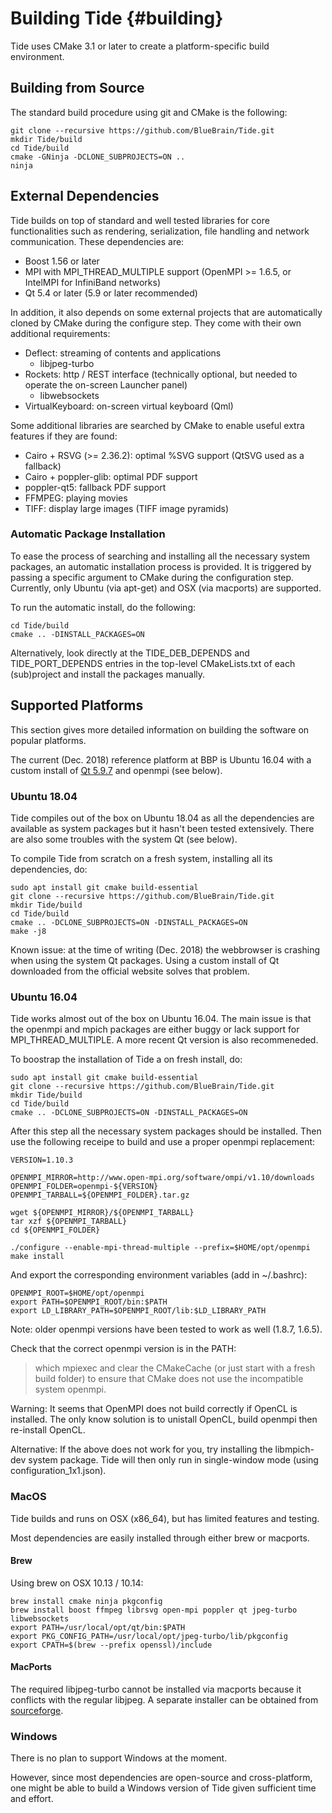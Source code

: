 Building Tide {#building}
============

Tide uses CMake 3.1 or later to create a platform-specific build environment.

## Building from Source

The standard build procedure using git and CMake is the following:

    git clone --recursive https://github.com/BlueBrain/Tide.git
    mkdir Tide/build
    cd Tide/build
    cmake -GNinja -DCLONE_SUBPROJECTS=ON ..
    ninja

## External Dependencies

Tide builds on top of standard and well tested libraries for core
functionalities such as rendering, serialization, file handling and network
communication. These dependencies are:
* Boost 1.56 or later
* MPI with MPI_THREAD_MULTIPLE support (OpenMPI >= 1.6.5, or IntelMPI for
  InfiniBand networks)
* Qt 5.4 or later (5.9 or later recommended)

In addition, it also depends on some external projects that are automatically
cloned by CMake during the configure step. They come with their own additional
requirements:
* Deflect: streaming of contents and applications
  - libjpeg-turbo
* Rockets: http / REST interface (technically optional, but needed to operate
  the on-screen Launcher panel)
  - libwebsockets
* VirtualKeyboard: on-screen virtual keyboard (Qml)

Some additional libraries are searched by CMake to enable useful extra
features if they are found:
* Cairo + RSVG (>= 2.36.2): optimal %SVG support (QtSVG used as a fallback)
* Cairo + poppler-glib: optimal PDF support
* poppler-qt5: fallback PDF support
* FFMPEG: playing movies
* TIFF: display large images (TIFF image pyramids)

### Automatic Package Installation

To ease the process of searching and installing all the necessary system
packages, an automatic installation process is provided. It is triggered by
passing a specific argument to CMake during the configuration step.
Currently, only Ubuntu (via apt-get) and OSX (via macports) are supported.

To run the automatic install, do the following:

    cd Tide/build
    cmake .. -DINSTALL_PACKAGES=ON

Alternatively, look directly at the TIDE_DEB_DEPENDS and TIDE_PORT_DEPENDS
entries in the top-level CMakeLists.txt of each (sub)project and install the
packages manually.

## Supported Platforms

This section gives more detailed information on building the software on popular
platforms.

The current (Dec. 2018) reference platform at BBP is Ubuntu 16.04 with a custom
install of [Qt 5.9.7](https://download.qt.io/archive/qt/5.9/5.9.7/) and openmpi
(see below).

### Ubuntu 18.04

Tide compiles out of the box on Ubuntu 18.04 as all the dependencies are
available as system packages but it hasn't been tested extensively. There are
also some troubles with the system Qt (see below).

To compile Tide from scratch on a fresh system, installing all its dependencies,
do:

    sudo apt install git cmake build-essential
    git clone --recursive https://github.com/BlueBrain/Tide.git
    mkdir Tide/build
    cd Tide/build
    cmake .. -DCLONE_SUBPROJECTS=ON -DINSTALL_PACKAGES=ON
    make -j8

Known issue: at the time of writing (Dec. 2018) the webbrowser is crashing when
using the system Qt packages. Using a custom install of Qt downloaded from the
official website solves that problem.

### Ubuntu 16.04

Tide works almost out of the box on Ubuntu 16.04. The main issue is that the
openmpi and mpich packages are either buggy or lack support for
MPI_THREAD_MULTIPLE. A more recent Qt version is also recommeneded.

To boostrap the installation of Tide a on fresh install, do:

    sudo apt install git cmake build-essential
    git clone --recursive https://github.com/BlueBrain/Tide.git
    mkdir Tide/build
    cd Tide/build
    cmake .. -DCLONE_SUBPROJECTS=ON -DINSTALL_PACKAGES=ON

After this step all the necessary system packages should be installed. Then use
the following receipe to build and use a proper openmpi replacement:

    VERSION=1.10.3

    OPENMPI_MIRROR=http://www.open-mpi.org/software/ompi/v1.10/downloads
    OPENMPI_FOLDER=openmpi-${VERSION}
    OPENMPI_TARBALL=${OPENMPI_FOLDER}.tar.gz

    wget ${OPENMPI_MIRROR}/${OPENMPI_TARBALL}
    tar xzf ${OPENMPI_TARBALL}
    cd ${OPENMPI_FOLDER}

    ./configure --enable-mpi-thread-multiple --prefix=$HOME/opt/openmpi
    make install

And export the corresponding environment variables (add in ~/.bashrc):

    OPENMPI_ROOT=$HOME/opt/openmpi
    export PATH=$OPENMPI_ROOT/bin:$PATH
    export LD_LIBRARY_PATH=$OPENMPI_ROOT/lib:$LD_LIBRARY_PATH

Note: older openmpi versions have been tested to work as well (1.8.7, 1.6.5).

Check that the correct openmpi version is in the PATH:
> which mpiexec
and clear the CMakeCache (or just start with a fresh build folder) to ensure
that CMake does not use the incompatible system openmpi.

Warning: It seems that OpenMPI does not build correctly if OpenCL is installed.
The only know solution is to unistall OpenCL, build openmpi then re-install
OpenCL.

Alternative: If the above does not work for you, try installing the libmpich-dev
system package. Tide will then only run in single-window mode (using
configuration_1x1.json).

### MacOS

Tide builds and runs on OSX (x86_64), but has limited features and testing.

Most dependencies are easily installed through either brew or macports.

#### Brew

Using brew on OSX 10.13 / 10.14:

    brew install cmake ninja pkgconfig
    brew install boost ffmpeg librsvg open-mpi poppler qt jpeg-turbo libwebsockets
    export PATH=/usr/local/opt/qt/bin:$PATH
    export PKG_CONFIG_PATH=/usr/local/opt/jpeg-turbo/lib/pkgconfig
    export CPATH=$(brew --prefix openssl)/include

#### MacPorts

The required libjpeg-turbo cannot be installed via macports because it conflicts
with the regular libjpeg. A separate installer can be obtained from
[sourceforge](https://sourceforge.net/projects/libjpeg-turbo/).

### Windows

There is no plan to support Windows at the moment.

However, since most dependencies are open-source and cross-platform, one might
be able to build a Windows version of Tide given sufficient time and effort.
